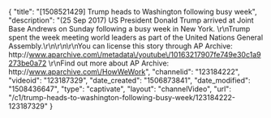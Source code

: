 {
    "title": "[1508521429] Trump heads to Washington following busy week",
    "description": "(25 Sep 2017) US President Donald Trump arrived at Joint Base Andrews on Sunday following a busy week in New York. \r\nTrump spent the week meeting world leaders as part of the United Nations General Assembly.\r\n\r\n\r\nYou can license this story through AP Archive: http:\/\/www.aparchive.com\/metadata\/youtube\/10163217907fe749e30c1a9273be0a72 \r\nFind out more about AP Archive: http:\/\/www.aparchive.com\/HowWeWork",
    "channelid": "123184222",
    "videoid": "123187329",
    "date_created": "1506873841",
    "date_modified": "1508436647",
    "type": "captivate",
    "layout": "channelVideo",
    "url": "\/c1\/trump-heads-to-washington-following-busy-week\/123184222-123187329"
}